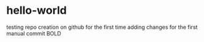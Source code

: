 # hello-world
testing repo creation on github for the first time
adding changes for the first manual commit
BOLD
